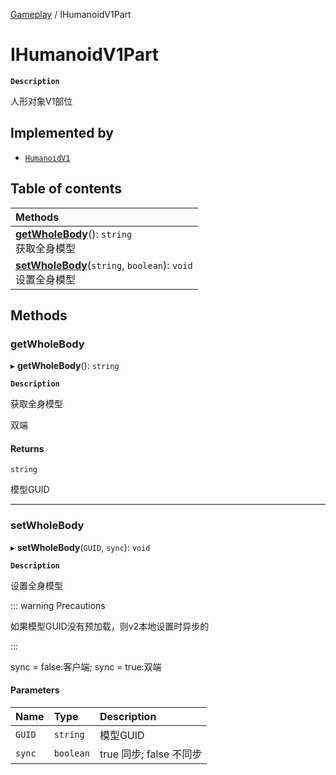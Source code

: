 [Gameplay](../modules/Gameplay.Gameplay.md) / IHumanoidV1Part

# IHumanoidV1Part <Badge type="tip" text="Interface" /> <Score text="IHumanoidV1Part" />

**`Description`**

人形对象V1部位

## Implemented by

- [`HumanoidV1`](../classes/Gameplay.HumanoidV1.md)

## Table of contents

| Methods |
| :-----|
| **[getWholeBody](Gameplay.IHumanoidV1Part.md#getwholebody)**(): `string` <br> 获取全身模型|
| **[setWholeBody](Gameplay.IHumanoidV1Part.md#setwholebody)**(`string`, `boolean`): `void` <br> 设置全身模型|

## Methods

### getWholeBody <Score text="getWholeBody" /> 

▸ **getWholeBody**(): `string` <Badge type="tip" text="other" />

**`Description`**

获取全身模型

双端

#### Returns

`string`

模型GUID

___

### setWholeBody <Score text="setWholeBody" /> 

▸ **setWholeBody**(`GUID`, `sync`): `void` <Badge type="tip" text="other" />

**`Description`**

设置全身模型

::: warning Precautions

如果模型GUID没有预加载，则v2本地设置时异步的

:::

sync = false:客户端;
sync = true:双端

#### Parameters

| Name | Type | Description |
| :------ | :------ | :------ |
| `GUID` | `string` | 模型GUID |
| `sync` | `boolean` | true 同步; false 不同步 |

